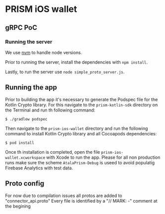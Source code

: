 # PRISM iOS wallet

## gRPC PoC

### Running the server

We use [nvm](https://github.com/nvm-sh/nvm) to handle node versions.

Prior to running the server, install the dependencies with `npm install`.

Lastly, to run the server use `node simple_proto_server.js`.

## Running the app

Prior to building the app it's necessary to generate the Podspec file for the Kotlin Crypto library. For this navigate to the `prism-kotlin-sdk` directory on the Terminal and run th following command:
```
$ ./gradlew podspec
```
Then navigate to the `prism-ios-wallet` directory and run the following command to install Kotlin Crypto library and all Cocoapods dependencies:
```
$ pod install
```
Once th installation is completed, open the file `prism-ios-wallet.xcworkspace` with Xcode to run the app. Please for all non production runs make sure the scheme `AtalaPrism-Debug`  is useed to avoid populatig Firebase Analytics with test data.


## Proto config

For now due to compilation issues all protos are added to "connector_api.proto"
Every file is identified by a "// MARK: -" comment at the begining
